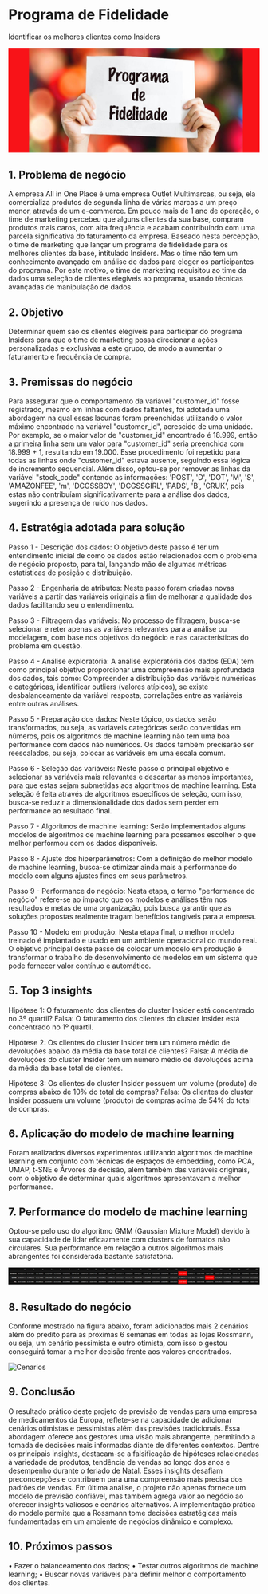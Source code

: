 # Programa de Fidelidade

Identificar os melhores clientes como Insiders

![Clusterizacao](img/imagem_2.jpg)

## 1.	Problema de negócio
A empresa All in One Place é uma empresa Outlet Multimarcas, ou seja, ela comercializa produtos de segunda linha de várias marcas a um preço menor, através de um e-commerce.
Em pouco mais de 1 ano de operação, o time de marketing percebeu que alguns clientes da sua base, compram produtos mais caros, com alta frequência e acabam contribuindo com uma parcela significativa do faturamento da empresa.
Baseado nesta percepção, o time de marketing que lançar um programa de fidelidade para os melhores clientes da base, intitulado Insiders. Mas o time não tem um conhecimento avançado em análise de dados para eleger os participantes do programa.
Por este motivo, o time de marketing requisitou ao time da dados uma seleção de clientes elegíveis ao programa, usando técnicas avançadas de manipulação de dados.

## 2.	Objetivo
Determinar quem são os clientes elegíveis para participar do programa Insiders para que o time de marketing possa direcionar a ações personalizadas e exclusivas a este grupo, de modo a aumentar o faturamento e frequência de compra.

## 3.	Premissas do negócio
Para assegurar que o comportamento da variável "customer_id" fosse registrado, mesmo em linhas com dados faltantes, foi adotada uma abordagem na qual essas lacunas foram preenchidas utilizando o valor máximo encontrado na variável "customer_id", acrescido de uma unidade. Por exemplo, se o maior valor de "customer_id" encontrado é 18.999, então a primeira linha sem um valor para "customer_id" seria preenchida com 18.999 + 1, resultando em 19.000. Esse procedimento foi repetido para todas as linhas onde "customer_id" estava ausente, seguindo essa lógica de incremento sequencial.
Além disso, optou-se por remover as linhas da variável "stock_code" contendo as informações: 'POST', 'D', 'DOT', 'M', 'S', 'AMAZONFEE', 'm', 'DCGSSBOY', 'DCGSSGIRL', 'PADS', 'B', 'CRUK', pois estas não contribuíam significativamente para a análise dos dados, sugerindo a presença de ruído nos dados.

## 4.	Estratégia adotada para solução

Passo 1 - Descrição dos dados: O objetivo deste passo é ter um entendimento inicial de como os dados estão relacionados com o problema de negócio proposto, para tal, lançando mão de algumas métricas estatísticas de posição e distribuição.

Passo 2 - Engenharia de atributos: Neste passo foram criadas novas variáveis a partir das variáveis originais a fim de melhorar a qualidade dos dados facilitando seu o entendimento.

Passo 3 - Filtragem das variáveis: No processo de filtragem, busca-se selecionar e reter apenas as variáveis relevantes para a análise ou modelagem, com base nos objetivos do negócio e nas características do problema em questão.
 
Passo 4 - Análise exploratória: A análise exploratória dos dados (EDA) tem como principal objetivo proporcionar uma compreensão mais aprofundada dos dados, tais como: Compreender a distribuição das variáveis numéricas e categóricas, identificar outliers (valores atípicos), se existe desbalanceamento da variável resposta, correlações entre as variáveis entre outras análises.

Passo 5 - Preparação dos dados: Neste tópico, os dados serão transformados, ou seja, as variáveis categóricas serão convertidas em números, pois os algoritmos de machine learning não tem uma boa performance com dados não numéricos. Os dados também precisarão ser reescalados, ou seja, colocar as variáveis em uma escala comum.
 
Passo 6 - Seleção das variáveis: Neste passo o principal objetivo é selecionar as variáveis mais relevantes e descartar as menos importantes, para que estas sejam submetidas aos algoritmos de machine learning. Esta seleção é feita através de algoritmos específicos de seleção, com isso, busca-se reduzir a dimensionalidade dos dados sem perder em performance ao resultado final.

Passo 7 - Algoritmos de machine learning: Serão implementados alguns modelos de algoritmos de machine learning para possamos escolher o que melhor performou com os dados disponíveis.
 
Passo 8 - Ajuste dos hiperparâmetros: Com a definição do melhor modelo de machine learning, busca-se otimizar ainda mais a performance do modelo com alguns ajustes finos em seus parâmetros.

Passo 9 - Performance do negócio: Nesta etapa, o termo "performance do negócio" refere-se ao impacto que os modelos e análises têm nos resultados e metas de uma organização, pois busca garantir que as soluções propostas realmente tragam benefícios tangíveis para a empresa.

Passo 10 - Modelo em produção: Nesta etapa final, o melhor modelo treinado é implantado e usado em um ambiente operacional do mundo real. O objetivo principal deste passo de colocar um modelo em produção é transformar o trabalho de desenvolvimento de modelos em um sistema que pode fornecer valor contínuo e automático.

## 5.	Top 3 insights
Hipótese 1: O faturamento dos clientes do cluster Insider está concentrado no 3º quartil?
Falsa: O faturamento dos clientes do cluster Insider está concentrado no 1º quartil.

Hipótese 2: Os clientes do cluster Insider tem um número médio de devoluções abaixo da média da base total de clientes?
Falsa: A média de devoluções do cluster Insider tem um número médio de devoluções acima da média da base total de clientes.

Hipótese 3: Os clientes do cluster Insider possuem um volume (produto) de compras abaixo de 10% do total de compras?
Falsa: Os clientes do cluster Insider possuem um volume (produto) de compras acima de 54% do total de compras.

## 6.	Aplicação do modelo de machine learning
Foram realizados diversos experimentos utilizando algoritmos de machine learning em conjunto com técnicas de espaços de embedding, como PCA, UMAP, t-SNE e Árvores de decisão, além também das variáveis originais, com o objetivo de determinar quais algoritmos apresentavam a melhor performance.

## 7.	Performance do modelo de machine learning
Optou-se pelo uso do algoritmo GMM (Gaussian Mixture Model) devido à sua capacidade de lidar eficazmente com clusters de formatos não circulares. Sua performance em relação a outros algoritmos mais abrangentes foi considerada bastante satisfatória.
 
![Comparativo](img/comparativo_algoritmos.PNG)

## 8.	Resultado do negócio
Conforme mostrado na figura abaixo, foram adicionados mais 2 cenários além do predito para as próximas 6 semanas em todas as lojas Rossmann, ou seja, um cenário pessimista e outro otimista, com isso o gestou conseguirá tomar a melhor decisão frente aos valores encontrados.
 
 ![Cenarios](img/cenarios.JPG)

## 9.	Conclusão
O resultado prático deste projeto de previsão de vendas para uma empresa de medicamentos da Europa, reflete-se na capacidade de adicionar cenários otimistas e pessimistas além das previsões tradicionais. Essa abordagem oferece aos gestores uma visão mais abrangente, permitindo a tomada de decisões mais informadas diante de diferentes contextos.
Dentre os principais insights, destacam-se a falsificação de hipóteses relacionadas à variedade de produtos, tendência de vendas ao longo dos anos e desempenho durante o feriado de Natal. Esses insights desafiam preconcepções e contribuem para uma compreensão mais precisa dos padrões de vendas.
Em última análise, o projeto não apenas fornece um modelo de previsão confiável, mas também agrega valor ao negócio ao oferecer insights valiosos e cenários alternativos. A implementação prática do modelo permite que a Rossmann tome decisões estratégicas mais fundamentadas em um ambiente de negócios dinâmico e complexo.

## 10.	Próximos passos
•	Fazer o balanceamento dos dados;
•	Testar outros algoritmos de machine learning;
•	Buscar novas variáveis para definir melhor o comportamento dos clientes.
